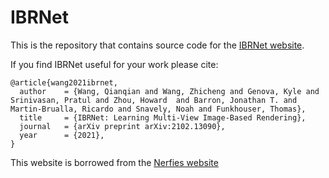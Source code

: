 # IBRNet

This is the repository that contains source code for the [IBRNet website](https://ibrnet.github.io).

If you find IBRNet useful for your work please cite:
```
@article{wang2021ibrnet,
  author    = {Wang, Qianqian and Wang, Zhicheng and Genova, Kyle and Srinivasan, Pratul and Zhou, Howard  and Barron, Jonathan T. and Martin-Brualla, Ricardo and Snavely, Noah and Funkhouser, Thomas},
  title     = {IBRNet: Learning Multi-View Image-Based Rendering},
  journal   = {arXiv preprint arXiv:2102.13090},
  year      = {2021},
}
```
This website is borrowed from the [Nerfies website](https://nerfies.github.io) 
